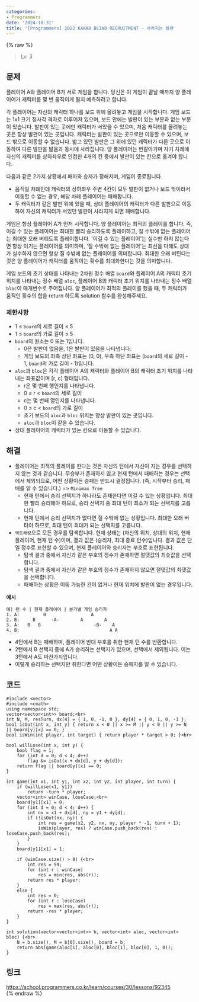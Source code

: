 ```yaml
---
categories:
- Programmers
date: '2024-10-31'
title: '[Programmers] 2022 KAKAO BLIND RECRUITMENT - 사라지는 발판'
---
```


{% raw %}
> Lv. 3<br>

## 문제
플레이어 A와 플레이어 B가 서로 게임을 합니다. 당신은 이 게임이 끝날 때까지 양 플레이어가 캐릭터를 몇 번 움직이게 될지 예측하려고 합니다.

각 플레이어는 자신의 캐릭터 하나를 보드 위에 올려놓고 게임을 시작합니다. 게임 보드는 1x1 크기 정사각 격자로 이루어져 있으며, 보드 안에는 발판이 있는 부분과 없는 부분이 있습니다. 발판이 있는 곳에만 캐릭터가 서있을 수 있으며, 처음 캐릭터를 올려놓는 곳은 항상 발판이 있는 곳입니다. 캐릭터는 발판이 있는 곳으로만 이동할 수 있으며, 보드 밖으로 이동할 수 없습니다. 밟고 있던 발판은 그 위에 있던 캐릭터가 다른 곳으로 이동하여 다른 발판을 밞음과 동시에 사라집니다. 양 플레이어는 번갈아가며 자기 차례에 자신의 캐릭터를 상하좌우로 인접한 4개의 칸 중에서 발판이 있는 칸으로 옮겨야 합니다.

다음과 같은 2가지 상황에서 패자와 승자가 정해지며, 게임이 종료됩니다.

-   움직일 차례인데 캐릭터의 상하좌우 주변 4칸이 모두 발판이 없거나 보드 밖이라서 이동할 수 없는 경우, 해당 차례 플레이어는 패배합니다.
-   두 캐릭터가 같은 발판 위에 있을 때, 상대 플레이어의 캐릭터가 다른 발판으로 이동하여 자신의 캐릭터가 서있던 발판이 사라지게 되면 패배합니다.

게임은 항상 플레이어 A가 먼저 시작합니다. 양 플레이어는 최적의 플레이를 합니다. 즉, 이길 수 있는 플레이어는 최대한 빨리 승리하도록 플레이하고, 질 수밖에 없는 플레이어는 최대한 오래 버티도록 플레이합니다. '이길 수 있는 플레이어'는 실수만 하지 않는다면 항상 이기는 플레이어를 의미하며, '질 수밖에 없는 플레이어'는 최선을 다해도 상대가 실수하지 않으면 항상 질 수밖에 없는 플레이어를 의미합니다. 최대한 오래 버틴다는 것은 양 플레이어가 캐릭터를 움직이는 횟수를 최대화한다는 것을 의미합니다.

게임 보드의 초기 상태를 나타내는 2차원 정수 배열  `board`와 플레이어 A의 캐릭터 초기 위치를 나타내는 정수 배열  `aloc`, 플레이어 B의 캐릭터 초기 위치를 나타내는 정수 배열  `bloc`이 매개변수로 주어집니다. 양 플레이어가 최적의 플레이를 했을 때, 두 캐릭터가 움직인 횟수의 합을 return 하도록 solution 함수를 완성해주세요.

### 제한사항
-   1 ≤  `board`의 세로 길이 ≤ 5
-   1 ≤  `board`의 가로 길이 ≤ 5
-   `board`의 원소는 0 또는 1입니다.
    -   0은 발판이 없음을, 1은 발판이 있음을 나타냅니다.
    -   게임 보드의 좌측 상단 좌표는 (0, 0), 우측 하단 좌표는 (`board`의 세로 길이 - 1,  `board`의 가로 길이 - 1)입니다.
-   `aloc`과  `bloc`은 각각 플레이어 A의 캐릭터와 플레이어 B의 캐릭터 초기 위치를 나타내는 좌표값이며 [r, c] 형태입니다.
    -   r은 몇 번째 행인지를 나타냅니다.
    -   0 ≤ r <  `board`의 세로 길이
    -   c는 몇 번째 열인지를 나타냅니다.
    -   0 ≤ c <  `board`의 가로 길이
    -   초기 보드의  `aloc`과  `bloc`  위치는 항상 발판이 있는 곳입니다.
    -   `aloc`과  `bloc`이 같을 수 있습니다.
-   상대 플레이어의 캐릭터가 있는 칸으로 이동할 수 있습니다.

## 해결
- 플레이어는 최적의 플레이를 한다는 것은 자신의 턴에서 자신이 지는 경우를 선택하지 않는 것과 같습니다. 무승부가 존재하지 않고 현재 턴에서 패배하는 경우는 선택에서 제외되므로, 어떤 상황이든 승패는 반드시 결정됩니다. (즉, 시작부터 승리, 패배를 알 수 있습니다.) => `Minimax Tree`<br>
	- 현재 턴에서 승리 선택지가 하나라도 존재한다면 이길 수 있는 상황입니다. 최대한 빨리 승리해야 하므로, 승리 선택지 중 최대 턴이 최소가 되는 선택지를 고릅니다.
	- 현재 턴에서 승리 선택지가 없다면 질 수밖에 없는 상황입니다. 최대한 오래 버텨야 하므로, 최대 턴이 최대가 되는 선택지를 고릅니다.
- `백트래킹`으로 모든 경우를 탐색합니다. 현재 상태는 (자신의 위치, 상대의 위치, 현재 플레이어, 현재 턴 수)이며, 결과 값은 (승리자, 최대 종료 턴수)입니다. 결과 값은 단일 정수로 표현할 수 있으며, 현재 플레이어와 승리자는 부호로 표현됩니다.
	- 탐색 결과 중에서 자신과 같은 부호의 정수가 존재하면 절댓값의 최솟값을 선택합니다.
	- 탐색 결과 중에서 자신과 같은 부호의 정수가 존재하지 않으면 절댓값의 최댓값을 선택합니다.
	- 패배하는 상황은 이동 가능한 칸이 없거나 현재 위치에 발판이 없는 경우입니다.

**예시**
```
예) 턴 수 | 현재 플레이어 | 분기별 게임 승리자
1. A:         B                 A
2. B:     B      -A-        A        A
3. A:   B   B                    -B-    A
4. B:                                  A A
```
- 4턴에서 B는 패배하며, 플레이어 반대 부호를 취한 현재 턴 수를 반환합니다.
- 2턴에서 B 선택지 중에 A가 승리하는 선택지가 있으며, 선택에서 제외됩니다. 이는 3턴에서 A도 마찬가지입니다.
- 이렇게 승리하는 선택지만 취한다면 어떤 상황이든 승패자를 알 수 있습니다.

## 코드
```
#include <vector>
#include <cmath>
using namespace std;
vector<vector<int>> board;<br>
int N, M, resTurn, dx[4] = { 1, 0, -1, 0 }, dy[4] = { 0, 1, 0, -1 };
bool isOut(int x, int y) { return x < 0 || x >= M || y < 0 || y >= N || board[y][x] == 0; }
bool isWin(int player, int target) { return player * target > 0; }<br>

bool willLose(int x, int y) {
    bool flag = 1;
    for (int d = 0; d < 4; d++)
        flag &= isOut(x + dx[d], y + dy[d]);
    return flag || board[y][x] == 0;
}

int game(int x1, int y1, int x2, int y2, int player, int turn) {
    if (willLose(x1, y1))
        return -turn * player;
    vector<int> winCase, loseCase;<br>
    board[y1][x1] = 0;
    for (int d = 0; d < 4; d++) {
        int nx = x1 + dx[d], ny = y1 + dy[d];
        if (!isOut(nx, ny)) {
            int res = game(x2, y2, nx, ny, player * -1, turn + 1);
            isWin(player, res) ? winCase.push_back(res) : loseCase.push_back(res);
        }
    }
    board[y1][x1] = 1;

    if (winCase.size() > 0) {<br>
        int res = 99;
        for (int r : winCase)
            res = min(res, abs(r));
        return res * player;
    }
    else {
        int res = 0;
        for (int r : loseCase)
            res = max(res, abs(r));
        return -res * player;
    }
}

int solution(vector<vector<int>> b, vector<int> aloc, vector<int> bloc) {<br>
    N = b.size(), M = b[0].size(), board = b;
    return abs(game(aloc[1], aloc[0], bloc[1], bloc[0], 1, 0));
}
```

## 링크
https://school.programmers.co.kr/learn/courses/30/lessons/92345<br>
{% endraw %}